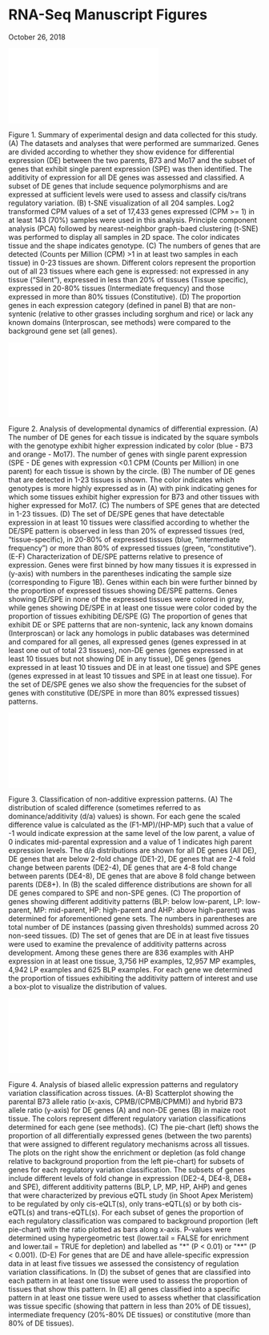 RNA-Seq Manuscript Figures
================
October 26, 2018





































![](../data/49_coop/11.expr.pdf)

Figure 1. Summary of experimental design and data collected for this
study. (A) The datasets and analyses that were performed are summarized.
Genes are divided according to whether they show evidence for
differential expression (DE) between the two parents, B73 and Mo17 and
the subset of genes that exhibit single parent expression (SPE) was then
identified. The additivity of expression for all DE genes was assessed
and classified. A subset of DE genes that include sequence polymorphisms
and are expressed at sufficient levels were used to assess and classify
cis/trans regulatory variation. (B) t-SNE visualization of all 204
samples. Log2 transformed CPM values of a set of 17,433 genes expressed
(CPM \>= 1) in at least 143 (70%) samples were used in this analysis.
Principle component analysis (PCA) followed by nearest-neighbor
graph-baed clustering (t-SNE) was performed to display all samples in 2D
space. The color indicates tissue and the shape indicates genotype. (C)
The numbers of genes that are detected (Counts per Million (CPM) \>1 in
at least two samples in each tissue) in 0-23 tissues are shown.
Different colors represent the proportion out of all 23 tissues where
each gene is expressed: not expressed in any tissue (“Silent”),
expressed in less than 20% of tissues (Tissue specific), expressed in
20-80% tissues (Intermediate frequency) and those expressed in more than
80% tissues (Constitutive). (D) The proportion genes in each expression
category (defined in panel B) that are non-syntenic (relative to other
grasses including sorghum and rice) or lack any known domains
(Interproscan, see methods) were compared to the background gene set
(all genes).

![](../data/49_coop/25.DE.pdf)

Figure 2. Analysis of developmental dynamics of differential expression.
(A) The number of DE genes for each tissue is indicated by the square
symbols with the genotype exhibit higher expression indicated by color
(blue - B73 and orange - Mo17). The number of genes with single parent
expression (SPE - DE genes with expression \<0.1 CPM (Counts per
Million) in one parent) for each tissue is shown by the circle. (B) The
number of DE genes that are detected in 1-23 tissues is shown. The color
indicates which genotypes is more highly expressed as in (A) with pink
indicating genes for which some tissues exhibit higher expression for
B73 and other tissues with higher expressed for Mo17. (C) The numbers of
SPE genes that are detected in 1-23 tissues. (D) The set of DE/SPE genes
that have detectable expression in at least 10 tissues were classified
according to whether the DE/SPE pattern is observed in less than 20% of
expressed tissues (red, “tissue-specific), in 20-80% of expressed
tissues (blue, “intermediate frequency”) or more than 80% of expressed
tissues (green, “constitutive”). (E-F) Characterization of DE/SPE
patterns relative to presence of expression. Genes were first binned by
how many tissues it is expressed in (y-axis) with numbers in the
parentheses indicating the sample size (corresponding to Figure 1B).
Genes within each bin were further binned by the proportion of expressed
tissues showing DE/SPE patterns. Genes showing DE/SPE in none of the
expressed tissues were colored in gray, while genes showing DE/SPE in at
least one tissue were color coded by the proportion of tissues
exhibiting DE/SPE (G) The proportion of genes that exhibit DE or SPE
patterns that are non-syntenic, lack any known domains (Interproscan) or
lack any homologs in public databases was determined and compared for
all genes, all expressed genes (genes expressed in at least one out of
total 23 tissues), non-DE genes (genes expressed in at least 10 tissues
but not showing DE in any tissue), DE genes (genes expressed in at least
10 tissues and DE in at least one tissue) and SPE genes (genes expressed
in at least 10 tissues and SPE in at least one tissue). For the set of
DE/SPE genes we also show the frequencies for the subset of genes with
constitutive (DE/SPE in more than 80% expressed tissues) patterns.

![](../data/49_coop/25.Dom.pdf)

Figure 3. Classification of non-additive expression patterns. (A) The
distribution of scaled difference (sometimes referred to as
dominance/additivity (d/a) values) is shown. For each gene the scaled
difference value is calculated as the (F1-MP)/(HP-MP) such that a value
of -1 would indicate expression at the same level of the low parent, a
value of 0 indicates mid-parental expression and a value of 1 indicates
high parent expression levels. The d/a distributions are shown for all
DE genes (All DE), DE genes that are below 2-fold change (DE1-2), DE
genes that are 2-4 fold change between parents (DE2-4), DE genes that
are 4-8 fold change between parents (DE4-8), DE genes that are above 8
fold change between parents (DE8+). In (B) the scaled difference
distributions are shown for all DE genes compared to SPE and non-SPE
genes. (C) The proportion of genes showing different additivity patterns
(BLP: below low-parent, LP: low-parent, MP: mid-parent, HP: high-parent
and AHP: above high-parent) was determined for aforementioned gene sets.
The numbers in parentheses are total number of DE instances (passing
given thresholds) summed across 20 non-seed tissues. (D) The set of
genes that are DE in at least five tissues were used to examine the
prevalence of additivity patterns across development. Among these genes
there are 836 examples with AHP expression in at least one tissue, 3,756
HP examples, 12,957 MP examples, 4,942 LP examples and 625 BLP examples.
For each gene we determined the proportion of tissues exhibiting the
additivity pattern of interest and use a box-plot to visualize the
distribution of values.

![](../data/49_coop/25.Reg.pdf)

Figure 4. Analysis of biased allelic expression patterns and regulatory
variation classification across tissues. (A-B) Scatterplot showing the
parental B73 allele ratio (x-axis, CPMB/(CPMB/CPMM)) and hybrid B73
allele ratio (y-axis) for DE genes (A) and non-DE genes (B) in maize
root tissue. The colors represent different regulatory variation
classifications determined for each gene (see methods). (C) The
pie-chart (left) shows the proportion of all differentially expressed
genes (between the two parents) that were assigned to different
regulatory mechanisms across all tissues. The plots on the right show
the enrichment or depletion (as fold change relative to background
proportion from the left pie-chart) for subsets of genes for each
regulatory variation classification. The subsets of genes include
different levels of fold change in expression (DE2-4, DE4-8, DE8+ and
SPE), different additivity patterns (BLP, LP, MP, HP, AHP) and genes
that were characterized by previous eQTL study (in Shoot Apex Meristem)
to be regulated by only cis-eQLT(s), only trans-eQTL(s) or by both
cis-eQTL(s) and trans-eQTL(s). For each subset of genes the proportion
of each regulatory classification was compared to background proportion
(left pie-chart) with the ratio plotted as bars along x-axis. P-values
were determined using hypergeometric test (lower.tail = FALSE for
enrichment and lower.tail = TRUE for depletion) and labelled as "\*" (P
\< 0.01) or "\*\*" (P \< 0.001). (D-E) For genes that are DE and have
allele-specific expression data in at least five tissues we assessed the
consistency of regulation variation classifications. In (D) the subset
of genes that are classified into each pattern in at least one tissue
were used to assess the proportion of tissues that show this pattern. In
(E) all genes classified into a specific pattern in at least one tissue
were used to assess whether that classification was tissue specific
(showing that pattern in less than 20% of DE tissues), intermediate
frequency (20%-80% DE tissues) or constitutive (more than 80% of DE
tissues).
